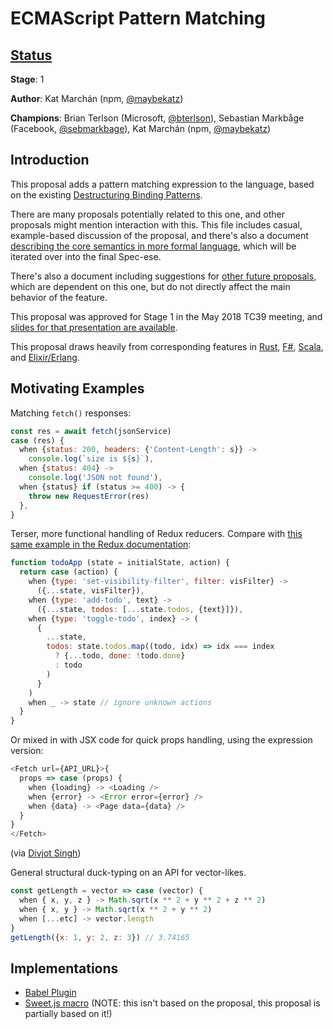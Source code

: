 # ECMAScript Pattern Matching

## [Status](https://tc39.github.io/process-document/)

**Stage**: 1

**Author**: Kat Marchán (npm, [@maybekatz](https://twitter.com/maybekatz))

**Champions**: Brian Terlson (Microsoft, [@bterlson](https://twitter.com/bterlson)), Sebastian Markbåge (Facebook, [@sebmarkbage](https://twitter.com/sebmarkbage)), Kat Marchán (npm, [@maybekatz](https://twitter.com/maybekatz))

## Introduction

This proposal adds a pattern matching expression to the language, based on the
existing [Destructuring Binding
Patterns](https://tc39.github.io/ecma262/#sec-destructuring-binding-patterns).

There are many proposals potentially related to this one, and other proposals
might mention interaction with this. This file includes casual, example-based
discussion of the proposal, and there's also a document [describing the core
semantics in more formal language](CORE.md), which will be iterated over into
the final Spec-ese.

There's also a document including suggestions for [other future
proposals](TO_INFINITY_AND_BEYOND.md), which are dependent on this one, but do
not directly affect the main behavior of the feature.

This proposal was approved for Stage 1 in the May 2018 TC39 meeting, and [slides
for that presentation are
available](https://docs.google.com/presentation/d/1WPyAO4pHRsfwGoiIZupz_-tzAdv8mirw-aZfbxbAVcQ/edit?usp=sharing).

This proposal draws heavily from corresponding features in
[Rust](https://doc.rust-lang.org/1.6.0/book/patterns.html),
[F#](https://docs.microsoft.com/en-us/dotnet/fsharp/language-reference/pattern-matching),
[Scala](http://www.scala-lang.org/files/archive/spec/2.11/08-pattern-matching.html),
and
[Elixir/Erlang](https://elixir-lang.org/getting-started/pattern-matching.html).

## Motivating Examples

Matching `fetch()` responses:

```javascript
const res = await fetch(jsonService)
case (res) {
  when {status: 200, headers: {'Content-Length': s}} ->
    console.log(`size is ${s}`),
  when {status: 404} ->
    console.log('JSON not found'),
  when {status} if (status >= 400) -> {
    throw new RequestError(res)
  },
}
```

Terser, more functional handling of Redux reducers. Compare with [this same
example in the Redux
documentation](https://redux.js.org/basics/reducers#splitting-reducers):

```js
function todoApp (state = initialState, action) {
  return case (action) {
    when {type: 'set-visibility-filter', filter: visFilter} ->
      ({...state, visFilter}),
    when {type: 'add-todo', text} ->
      ({...state, todos: [...state.todos, {text}]}),
    when {type: 'toggle-todo', index} -> (
      {
        ...state,
        todos: state.todos.map((todo, idx) => idx === index
          ? {...todo, done: !todo.done}
          : todo
        )
      }
    )
    when _ -> state // ignore unknown actions
  }
}
```

Or mixed in with JSX code for quick props handling, using the expression
version:

```js
<Fetch url={API_URL}>{
  props => case (props) {
    when {loading} -> <Loading />
    when {error} -> <Error error={error} />
    when {data} -> <Page data={data} />
  }
}
</Fetch>
```
(via [Divjot Singh](https://twitter.com/bogas04/status/977499729557839873))

General structural duck-typing on an API for vector-likes.

```js
const getLength = vector => case (vector) {
  when { x, y, z } -> Math.sqrt(x ** 2 + y ** 2 + z ** 2)
  when { x, y } -> Math.sqrt(x ** 2 + y ** 2)
  when [...etc] -> vector.length
}
getLength({x: 1, y: 2, z: 3}) // 3.74165
```

## Implementations

* [Babel Plugin](https://github.com/babel/babel/pull/9318)
* [Sweet.js macro](https://github.com/natefaubion/sparkler) (NOTE: this isn't based on the proposal, this proposal is partially based on it!)
